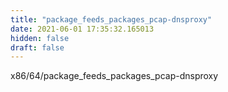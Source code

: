 ```yaml
---
title: "package_feeds_packages_pcap-dnsproxy"
date: 2021-06-01 17:35:32.165013
hidden: false
draft: false
---
```


x86/64/package_feeds_packages_pcap-dnsproxy

